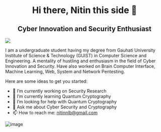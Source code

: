 <h1 align="center">Hi there, Nitin this side 👋</h1>

<h2 align="center">Cyber Innovation and Security Enthusiast</h2>

<text align="center">![](https://komarev.com/ghpvc/?username=your-github-username&color=green)

<text align="center"> I am a undergraduate student having my degree from Gauhati University Institute of Science & Technology (GUIST) in Computer Science and Engineering. A mentality of hustling and enthusiasm in the field of Cyber Innovation and Security. Have also worked on Brain Computer Interface, Machine Learning, Web, System and Network Pentesting.


Here are some ideas to get you started:

- 🔭 I’m currently working on Security Research
- 🌱 I’m currently learning Quantum Cryptography
- 🤔 I’m looking for help with Quantum Cryptography
- 💬 Ask me about Cyber Security and Cryptography
- 📫 How to reach me: nitinnlb@gmail.com



<text align="center">![image](https://github-readme-stats.vercel.app/api?username=nitin293&show_icons=true&count_private=true&theme=dark)
